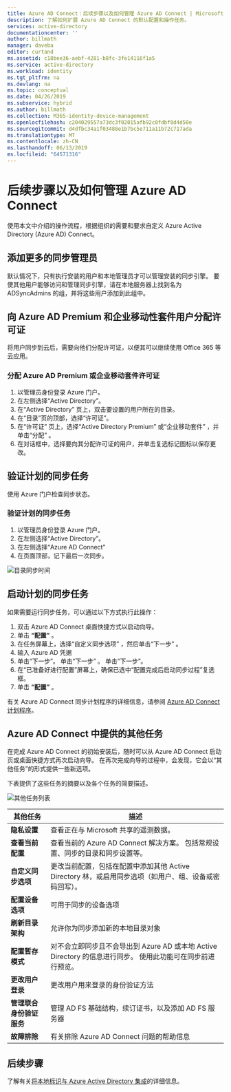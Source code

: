 ```yaml
---
title: Azure AD Connect：后续步骤以及如何管理 Azure AD Connect | Microsoft Docs
description: 了解如何扩展 Azure AD Connect 的默认配置和操作任务。
services: active-directory
documentationcenter: ''
author: billmath
manager: daveba
editor: curtand
ms.assetid: c18bee36-aebf-4281-b8fc-3fe14116f1a5
ms.service: active-directory
ms.workload: identity
ms.tgt_pltfrm: na
ms.devlang: na
ms.topic: conceptual
ms.date: 04/26/2019
ms.subservice: hybrid
ms.author: billmath
ms.collection: M365-identity-device-management
ms.openlocfilehash: c204029557a73dc3f02015afb92c0fdbf0d4d50e
ms.sourcegitcommit: d4dfbc34a1f03488e1b7bc5e711a11b72c717ada
ms.translationtype: MT
ms.contentlocale: zh-CN
ms.lasthandoff: 06/13/2019
ms.locfileid: "64571316"
---
```

# <a name="next-steps-and-how-to-manage-azure-ad-connect"></a>后续步骤以及如何管理 Azure AD Connect
使用本文中介绍的操作流程，根据组织的需要和要求自定义 Azure Active Directory (Azure AD) Connect。  

## <a name="add-additional-sync-admins"></a>添加更多的同步管理员
默认情况下，只有执行安装的用户和本地管理员才可以管理安装的同步引擎。 要使其他用户能够访问和管理同步引擎，请在本地服务器上找到名为 ADSyncAdmins 的组，并将这些用户添加到此组中。

## <a name="assign-licenses-to-azure-ad-premium-and-enterprise-mobility-suite-users"></a>向 Azure AD Premium 和企业移动性套件用户分配许可证
将用户同步到云后，需要向他们分配许可证，以便其可以继续使用 Office 365 等云应用。

### <a name="to-assign-an-azure-ad-premium-or-enterprise-mobility-suite-license"></a>分配 Azure AD Premium 或企业移动套件许可证

1. 以管理员身份登录 Azure 门户。
2. 在左侧选择“Active Directory”。 
3. 在“Active Directory”  页上，双击要设置的用户所在的目录。
4. 在“目录”页的顶部，选择“许可证”。 
5. 在“许可证”  页上，选择“Active Directory Premium”  或“企业移动套件”  ，并单击“分配”  。
6. 在对话框中，选择要向其分配许可证的用户，并单击复选标记图标以保存更改。

## <a name="verify-the-scheduled-synchronization-task"></a>验证计划的同步任务
使用 Azure 门户检查同步状态。

### <a name="to-verify-the-scheduled-synchronization-task"></a>验证计划的同步任务
1. 以管理员身份登录 Azure 门户。
2. 在左侧选择“Active Directory”。 
3. 在左侧选择“Azure AD Connect” 
4. 在页面顶部，记下最后一次同步。

![目录同步时间](./media/how-to-connect-post-installation/verify2.png)

## <a name="start-a-scheduled-synchronization-task"></a>启动计划的同步任务
如果需要运行同步任务，可以通过以下方式执行此操作：

1. 双击 Azure AD Connect 桌面快捷方式以启动向导。
2. 单击 **“配置”** 。
3. 在任务屏幕上，选择“自定义同步选项”  ，然后单击“下一步”  。
4. 输入 Azure AD 凭据
5. 单击“下一步”。  单击“下一步”  。  单击“下一步”。 
5.  在“已准备好进行配置”屏幕上，确保已选中“配置完成后启动同步过程”复选框。  
6.  单击 **“配置”** 。

有关 Azure AD Connect 同步计划程序的详细信息，请参阅 [Azure AD Connect 计划程序](how-to-connect-sync-feature-scheduler.md)。

## <a name="additional-tasks-available-in-azure-ad-connect"></a>Azure AD Connect 中提供的其他任务
在完成 Azure AD Connect 的初始安装后，随时可以从 Azure AD Connect 启动页或桌面快捷方式再次启动向导。  在再次完成向导的过程中，会发现，它会以“其他任务”的形式提供一些新选项。  

下表提供了这些任务的摘要以及各个任务的简要描述。

![其他任务列表](./media/how-to-connect-post-installation/addtasks2.png)

| 其他任务 | 描述 |
| --- | --- |
|**隐私设置**|查看正在与 Microsoft 共享的遥测数据。|
|**查看当前配置**|查看当前的 Azure AD Connect 解决方案。  包括常规设置、同步的目录和同步设置等。 |
| **自定义同步选项** |更改当前配置，包括在配置中添加其他 Active Directory 林，或启用同步选项（如用户、组、设备或密码回写）。 |
|**配置设备选项**|可用于同步的设备选项|
|**刷新目录架构**|允许你为同步添加新的本地目录对象|
|**配置暂存模式** |对不会立即同步且不会导出到 Azure AD 或本地 Active Directory 的信息进行同步。  使用此功能可在同步前进行预览。 |
|**更改用户登录**|更改用户用来登录的身份验证方法|
|**管理联合身份验证服务**|管理 AD FS 基础结构，续订证书，以及添加 AD FS 服务器|
|**故障排除**|有关排除 Azure AD Connect 问题的帮助信息|

## <a name="next-steps"></a>后续步骤
了解有关[将本地标识与 Azure Active Directory 集成](whatis-hybrid-identity.md)的详细信息。
